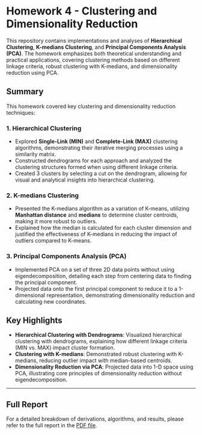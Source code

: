 # Homework 4 - Clustering and Dimensionality Reduction

This repository contains implementations and analyses of **Hierarchical Clustering**, **K-medians Clustering**, and **Principal Components Analysis (PCA)**. The homework emphasizes both theoretical understanding and practical applications, covering clustering methods based on different linkage criteria, robust clustering with K-medians, and dimensionality reduction using PCA.

## Summary

This homework covered key clustering and dimensionality reduction techniques:

### 1. Hierarchical Clustering
   - Explored **Single-Link (MIN)** and **Complete-Link (MAX)** clustering algorithms, demonstrating their iterative merging processes using a similarity matrix.
   - Constructed dendrograms for each approach and analyzed the clustering structures formed when using different linkage criteria.
   - Created 3 clusters by selecting a cut on the dendrogram, allowing for visual and analytical insights into hierarchical clustering.

### 2. K-medians Clustering
   - Presented the K-medians algorithm as a variation of K-means, utilizing **Manhattan distance** and **medians** to determine cluster centroids, making it more robust to outliers.
   - Explained how the median is calculated for each cluster dimension and justified the effectiveness of K-medians in reducing the impact of outliers compared to K-means.

### 3. Principal Components Analysis (PCA)
   - Implemented PCA on a set of three 2D data points without using eigendecomposition, detailing each step from centering data to finding the principal component.
   - Projected data onto the first principal component to reduce it to a 1-dimensional representation, demonstrating dimensionality reduction and calculating new coordinates.

## Key Highlights
- **Hierarchical Clustering with Dendrograms**: Visualized hierarchical clustering with dendrograms, explaining how different linkage criteria (MIN vs. MAX) impact cluster formation.
- **Clustering with K-medians**: Demonstrated robust clustering with K-medians, reducing outlier impact with median-based centroids.
- **Dimensionality Reduction via PCA**: Projected data into 1-D space using PCA, illustrating core principles of dimensionality reduction without eigendecomposition.

---

## Full Report

For a detailed breakdown of derivations, algorithms, and results, please refer to the full report in the [PDF file](report/Homework4_Report.pdf).

